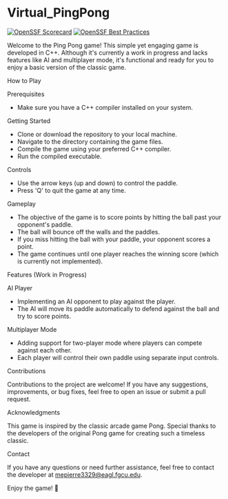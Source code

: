 # Virtual_PingPong

[![OpenSSF Scorecard](https://api.securityscorecards.dev/projects/github.com/ossf/scorecard/badge)](https://securityscorecards.dev/viewer/?uri=github.com/ossf/scorecard)
[![OpenSSF Best Practices](https://www.bestpractices.dev/projects/5621/badge)](https://www.bestpractices.dev/projects/5621)


Welcome to the Ping Pong game! This simple yet engaging game is developed in C++. Although it's currently a work in progress and lacks features like AI and multiplayer mode, it's functional and ready for you to enjoy a basic version of the classic game.

How to Play

Prerequisites

- Make sure you have a C++ compiler installed on your system.
  
Getting Started

- Clone or download the repository to your local machine.
- Navigate to the directory containing the game files.
- Compile the game using your preferred C++ compiler.
- Run the compiled executable.

Controls

- Use the arrow keys (up and down) to control the paddle.
- Press 'Q' to quit the game at any time.

Gameplay

- The objective of the game is to score points by hitting the ball past your opponent's paddle.
- The ball will bounce off the walls and the paddles.
- If you miss hitting the ball with your paddle, your opponent scores a point.
- The game continues until one player reaches the winning score (which is currently not implemented).

Features (Work in Progress)

AI Player
- Implementing an AI opponent to play against the player.
- The AI will move its paddle automatically to defend against the ball and try to score points.

Multiplayer Mode
- Adding support for two-player mode where players can compete against each other.
- Each player will control their own paddle using separate input controls.

Contributions

Contributions to the project are welcome! If you have any suggestions, improvements, or bug fixes, feel free to open an issue or submit a pull request.


Acknowledgments

This game is inspired by the classic arcade game Pong. Special thanks to the developers of the original Pong game for creating such a timeless classic.

Contact

If you have any questions or need further assistance, feel free to contact the developer at mepierre3329@eagl.fgcu.edu.

Enjoy the game! 🏓

